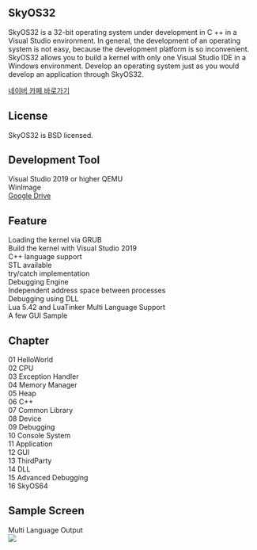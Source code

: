 SkyOS32
----------------

SkyOS32 is a 32-bit operating system under development in C ++ in a Visual Studio environment.
In general, the development of an operating system is not easy,
because the development platform is so inconvenient.
SkyOS32 allows you to build a kernel with only one Visual Studio IDE in a Windows environment.
Develop an operating system just as you would develop an application through SkyOS32.

[네이버 카페 바로가기](https://cafe.naver.com/codemasterproject)

License
-------

SkyOS32 is BSD licensed.

Development Tool
-------------------

Visual Studio 2019 or higher
QEMU  
WinImage  
[Google Drive](https://drive.google.com/drive/folders/1KR2yITxhtZJaK7uHf54bP1nslQGdMFAS?usp=sharing)

Feature
-------

Loading the kernel via GRUB  
Build the kernel with Visual Studio 2019  
C++ language support  
STL available  
try/catch implementation  
Debugging Engine  
Independent address space between processes  
Debugging using DLL  
Lua 5.42 and LuaTinker 
Multi Language Support  
A few GUI Sample  

Chapter
-------

01 HelloWorld  
02 CPU  
03 Exception Handler  
04 Memory Manager  
05 Heap  
06 C++  
07 Common Library  
08 Device  
09 Debugging  
10 Console System  
11 Application  
12 GUI  
13 ThirdParty  
14 DLL  
15 Advanced Debugging  
16 SkyOS64  

Sample Screen
-------

Multi Language Output  
<img src="./img/localization.jpg">
